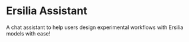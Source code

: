 # Ersilia Assistant
A chat assistant to help users design experimental workflows with Ersilia models with ease!
